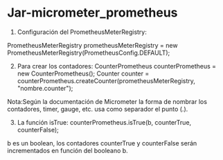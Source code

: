 # Jar-micrometer_prometheus

1. Configuración del PrometheusMeterRegistry:

  PrometheusMeterRegistry prometheusMeterRegistry = new PrometheusMeterRegistry(PrometheusConfig.DEFAULT);
  
2. Para crear los contadores:
  CounterPrometheus counterPrometheus = new CounterPrometheus();
  Counter counter = counterPrometheus.createCounter(prometheusMeterRegistry, "nombre.counter");
  
  Nota:Según la documentación de Micrometer la forma de nombrar los contadores, timer, gauge, etc. usa como separador el punto (.).
  
3. La función isTrue:
  counterPrometheus.isTrue(b, counterTrue, counterFalse);
  
  b es un boolean, los contadores counterTrue y counterFalse serán incrementados en función del booleano b.
